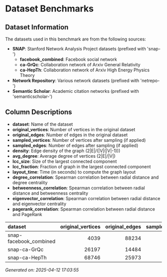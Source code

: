 # Dataset Benchmarks

## Dataset Information

The datasets used in this benchmark are from the following sources:

- **SNAP**: Stanford Network Analysis Project datasets (prefixed with 'snap-')
  - **facebook_combined**: Facebook social network
  - **ca-GrQc**: Collaboration network of Arxiv General Relativity
  - **ca-HepTh**: Collaboration network of Arxiv High Energy Physics Theory
- **Network Repository**: Various network datasets (prefixed with 'netrepo-')
- **Semantic Scholar**: Academic citation networks (prefixed with 'semanticscholar-')

## Column Descriptions

- **dataset**: Name of the dataset
- **original_vertices**: Number of vertices in the original dataset
- **original_edges**: Number of edges in the original dataset
- **sampled_vertices**: Number of vertices after sampling (if applied)
- **sampled_edges**: Number of edges after sampling (if applied)
- **density**: Edge density of the graph (2|E|/(|V|(|V|-1)))
- **avg_degree**: Average degree of vertices (2|E|/|V|)
- **lcc_size**: Size of the largest connected component
- **lcc_fraction**: Fraction of graph in the largest connected component
- **layout_time**: Time (in seconds) to compute the graph layout
- **degree_correlation**: Spearman correlation between radial distance and degree centrality
- **betweenness_correlation**: Spearman correlation between radial distance and betweenness centrality
- **eigenvector_correlation**: Spearman correlation between radial distance and eigenvector centrality
- **pagerank_correlation**: Spearman correlation between radial distance and PageRank

| dataset                |   original_vertices |   original_edges |   sampled_vertices |   sampled_edges |   density |   avg_degree |   lcc_size |   lcc_fraction | layout_time   |   degree_correlation | betweenness_correlation   |   eigenvector_correlation |   pagerank_correlation |
|:-----------------------|--------------------:|-----------------:|-------------------:|----------------:|----------:|-------------:|-----------:|---------------:|:--------------|---------------------:|:--------------------------|--------------------------:|-----------------------:|
| snap-facebook_combined |                4039 |            88234 |               1000 |            5345 |    0.0107 |       10.69  |        448 |          0.448 | 5.19s         |                0.546 | 0.538                     |                     0.088 |                  0.334 |
| snap-ca-GrQc           |               26197 |            14484 |               1000 |              22 |    0      |        0.044 |          3 |          0.003 | 6.24s         |                0.949 | N/A                       |                     0.107 |                  0.949 |
| snap-ca-HepTh          |               68746 |            25973 |               1000 |               7 |    0      |        0.014 |          2 |          0.002 | 4.07s         |               -0.007 | N/A                       |                    -0.019 |                 -0.007 |


*Generated on: 2025-04-12 17:03:55*